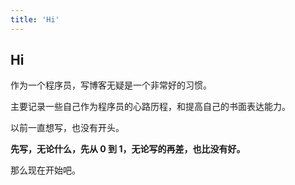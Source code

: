 ```yaml
---
title: 'Hi'
---
```


## Hi

作为一个程序员，写博客无疑是一个非常好的习惯。

主要记录一些自己作为程序员的心路历程，和提高自己的书面表达能力。

以前一直想写，也没有开头。

**先写，无论什么，先从 0 到 1，无论写的再差，也比没有好。**

那么现在开始吧。
